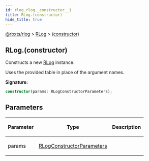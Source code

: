 ```yaml
---
id: rlog.rlog._constructor__1
title: RLog.(constructor)
hide_title: true
---
```


[@rbxts/rlog](./rlog.md) &gt; [RLog](./rlog.rlog.md) &gt; [(constructor)](./rlog.rlog._constructor__1.md)

## RLog.(constructor)

Constructs a new [RLog](./rlog.rlog.md) instance.

Uses the provided table in place of the argument names.

**Signature:**

```typescript
constructor(params: RLogConstructorParameters);
```

## Parameters

<table><thead><tr><th>

Parameter


</th><th>

Type


</th><th>

Description


</th></tr></thead>
<tbody><tr><td>

params


</td><td>

[RLogConstructorParameters](./rlog.rlogconstructorparameters.md)


</td><td>


</td></tr>
</tbody></table>